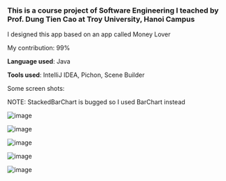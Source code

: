 ### This is a course project of Software Engineering I teached by Prof. Dung Tien Cao at Troy University, Hanoi Campus
I designed this app based on an app called Money Lover

My contribution: 99%

**Language used**: Java

**Tools used**: IntelliJ IDEA, Pichon, Scene Builder

Some screen shots:

NOTE: StackedBarChart is bugged so I used BarChart instead

![image](https://user-images.githubusercontent.com/73065657/131313260-59f165e4-da34-46f5-ae85-e5eda4efcb4f.png)

![image](https://user-images.githubusercontent.com/73065657/131437241-6e58bdcd-b256-4dca-b90c-d28e25abf6bb.png)

![image](https://user-images.githubusercontent.com/73065657/131313346-179ce142-5999-4713-bab2-081829a05c3e.png)

![image](https://user-images.githubusercontent.com/73065657/131313369-c72c6d68-f8f5-4f8a-985a-27f913597934.png)

![image](https://user-images.githubusercontent.com/73065657/131313427-2d0b7fa4-2da2-4c7d-88c9-0c20318c538a.png)

